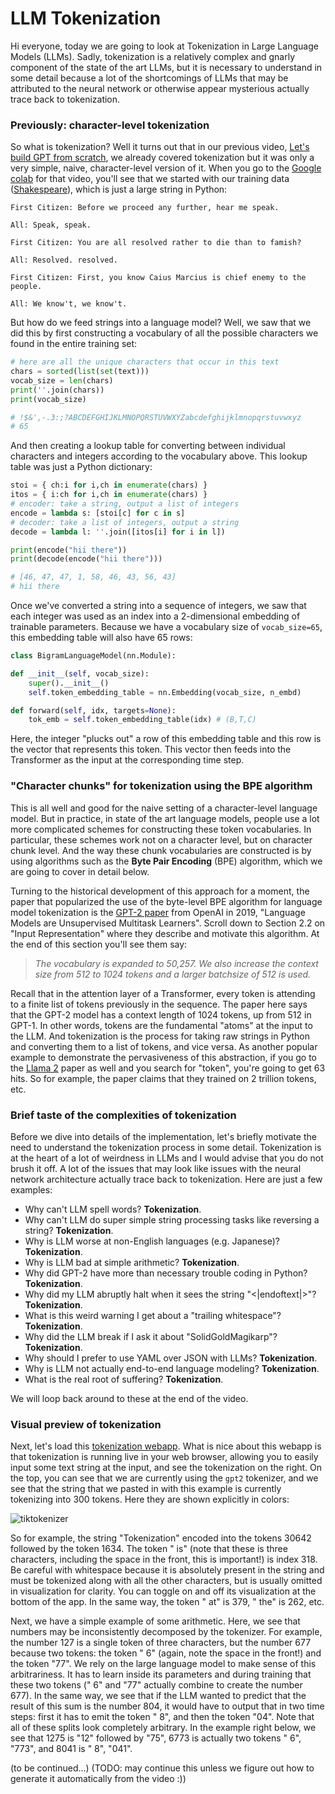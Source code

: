 # LLM Tokenization

Hi everyone, today we are going to look at Tokenization in Large Language Models (LLMs). Sadly, tokenization is a relatively complex and gnarly component of the state of the art LLMs, but it is necessary to understand in some detail because a lot of the shortcomings of LLMs that may be attributed to the neural network or otherwise appear mysterious actually trace back to tokenization.

### Previously: character-level tokenization

So what is tokenization? Well it turns out that in our previous video, [Let's build GPT from scratch](https://www.youtube.com/watch?v=kCc8FmEb1nY), we already covered tokenization but it was only a very simple, naive, character-level version of it. When you go to the [Google colab](https://colab.research.google.com/drive/1JMLa53HDuA-i7ZBmqV7ZnA3c_fvtXnx-?usp=sharing) for that video, you'll see that we started with our training data ([Shakespeare](https://raw.githubusercontent.com/karpathy/char-rnn/master/data/tinyshakespeare/input.txt)), which is just a large string in Python:

```
First Citizen: Before we proceed any further, hear me speak.

All: Speak, speak.

First Citizen: You are all resolved rather to die than to famish?

All: Resolved. resolved.

First Citizen: First, you know Caius Marcius is chief enemy to the people.

All: We know't, we know't.
```

But how do we feed strings into a language model? Well, we saw that we did this by first constructing a vocabulary of all the possible characters we found in the entire training set:

```python
# here are all the unique characters that occur in this text
chars = sorted(list(set(text)))
vocab_size = len(chars)
print(''.join(chars))
print(vocab_size)

# !$&',-.3:;?ABCDEFGHIJKLMNOPQRSTUVWXYZabcdefghijklmnopqrstuvwxyz
# 65
```

And then creating a lookup table for converting between individual characters and integers according to the vocabulary above. This lookup table was just a Python dictionary:

```python
stoi = { ch:i for i,ch in enumerate(chars) }
itos = { i:ch for i,ch in enumerate(chars) }
# encoder: take a string, output a list of integers
encode = lambda s: [stoi[c] for c in s]
# decoder: take a list of integers, output a string
decode = lambda l: ''.join([itos[i] for i in l])

print(encode("hii there"))
print(decode(encode("hii there")))

# [46, 47, 47, 1, 58, 46, 43, 56, 43]
# hii there
```

Once we've converted a string into a sequence of integers, we saw that each integer was used as an index into a 2-dimensional embedding of trainable parameters. Because we have a vocabulary size of `vocab_size=65`, this embedding table will also have 65 rows:

```python
class BigramLanguageModel(nn.Module):

def __init__(self, vocab_size):
	super().__init__()
	self.token_embedding_table = nn.Embedding(vocab_size, n_embd)

def forward(self, idx, targets=None):
	tok_emb = self.token_embedding_table(idx) # (B,T,C)
```

Here, the integer "plucks out" a row of this embedding table and this row is the vector that represents this token. This vector then feeds into the Transformer as the input at the corresponding time step.

### "Character chunks" for tokenization using the BPE algorithm

This is all well and good for the naive setting of a character-level language model. But in practice, in state of the art language models, people use a lot more complicated schemes for constructing these token vocabularies. In particular, these schemes work not on a character level, but on character chunk level. And the way these chunk vocabularies are constructed is by using algorithms such as the **Byte Pair Encoding** (BPE) algorithm, which we are going to cover in detail below.

Turning to the historical development of this approach for a moment, the paper that popularized the use of the byte-level BPE algorithm for language model tokenization is the [GPT-2 paper](https://d4mucfpksywv.cloudfront.net/better-language-models/language_models_are_unsupervised_multitask_learners.pdf) from OpenAI in 2019, "Language Models are Unsupervised Multitask Learners". Scroll down to Section 2.2 on "Input Representation" where they describe and motivate this algorithm. At the end of this section you'll see them say:

> _The vocabulary is expanded to 50,257. We also increase the context size from 512 to 1024 tokens and a larger batchsize of 512 is used._

Recall that in the attention layer of a Transformer, every token is attending to a finite list of tokens previously in the sequence. The paper here says that the GPT-2 model has a context length of 1024 tokens, up from 512 in GPT-1. In other words, tokens are the fundamental "atoms" at the input to the LLM. And tokenization is the process for taking raw strings in Python and converting them to a list of tokens, and vice versa. As another popular example to demonstrate the pervasiveness of this abstraction, if you go to the [Llama 2](https://arxiv.org/abs/2307.09288) paper as well and you search for "token", you're going to get 63 hits. So for example, the paper claims that they trained on 2 trillion tokens, etc.

### Brief taste of the complexities of tokenization

Before we dive into details of the implementation, let's briefly motivate the need to understand the tokenization process in some detail. Tokenization is at the heart of a lot of weirdness in LLMs and I would advise that you do not brush it off. A lot of the issues that may look like issues with the neural network architecture actually trace back to tokenization. Here are just a few examples:

- Why can't LLM spell words? **Tokenization**.
- Why can't LLM do super simple string processing tasks like reversing a string? **Tokenization**.
- Why is LLM worse at non-English languages (e.g. Japanese)? **Tokenization**.
- Why is LLM bad at simple arithmetic? **Tokenization**.
- Why did GPT-2 have more than necessary trouble coding in Python? **Tokenization**.
- Why did my LLM abruptly halt when it sees the string "<|endoftext|>"? **Tokenization**.
- What is this weird warning I get about a "trailing whitespace"? **Tokenization**.
- Why did the LLM break if I ask it about "SolidGoldMagikarp"? **Tokenization**.
- Why should I prefer to use YAML over JSON with LLMs? **Tokenization**.
- Why is LLM not actually end-to-end language modeling? **Tokenization**.
- What is the real root of suffering? **Tokenization**.

We will loop back around to these at the end of the video.

### Visual preview of tokenization

Next, let's load this [tokenization webapp](https://tiktokenizer.vercel.app). What is nice about this webapp is that tokenization is running live in your web browser, allowing you to easily input some text string at the input, and see the tokenization on the right. On the top, you can see that we are currently using the `gpt2` tokenizer, and we see that the string that we pasted in with this example is currently tokenizing into 300 tokens. Here they are shown explicitly in colors:

![tiktokenizer](assets/tiktokenizer.png)

So for example, the string "Tokenization" encoded into the tokens 30642 followed by the token 1634. The token " is" (note that these is three characters, including the space in the front, this is important!) is index 318. Be careful with whitespace because it is absolutely present in the string and must be tokenized along with all the other characters, but is usually omitted in visualization for clarity. You can toggle on and off its visualization at the bottom of the app. In the same way, the token " at" is 379, " the" is 262, etc.

Next, we have a simple example of some arithmetic. Here, we see that numbers may be inconsistently decomposed by the tokenizer. For example, the number 127 is a single token of three characters, but the number 677 because two tokens: the token " 6" (again, note the space in the front!) and the token "77". We rely on the large language model to make sense of this arbitrariness. It has to learn inside its parameters and during training that these two tokens (" 6" and "77" actually combine to create the number 677). In the same way, we see that if the LLM wanted to predict that the result of this sum is the number 804, it would have to output that in two time steps: first it has to emit the token " 8", and then the token "04". Note that all of these splits look completely arbitrary. In the example right below, we see that 1275 is "12" followed by "75", 6773 is actually two tokens " 6", "773", and 8041 is " 8", "041".

(to be continued...)
(TODO: may continue this unless we figure out how to generate it automatically from the video :))

